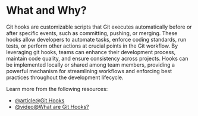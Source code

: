 # What and Why?

Git hooks are customizable scripts that Git executes automatically before or after specific events, such as committing, pushing, or merging. These hooks allow developers to automate tasks, enforce coding standards, run tests, or perform other actions at crucial points in the Git workflow. By leveraging git hooks, teams can enhance their development process, maintain code quality, and ensure consistency across projects. Hooks can be implemented locally or shared among team members, providing a powerful mechanism for streamlining workflows and enforcing best practices throughout the development lifecycle.

Learn more from the following resources:

- [@article@Git Hooks](https://www.atlassian.com/git/tutorials/git-hooks)
- [@video@What are Git Hooks?](https://www.youtube.com/watch?v=1OFiiPretCM)
